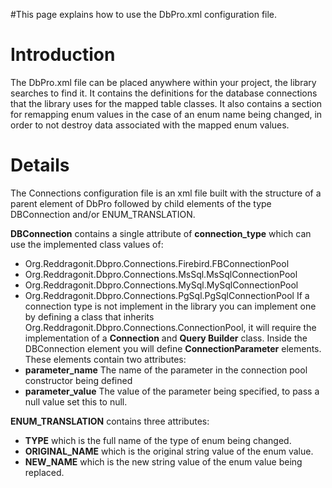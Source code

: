 #This page explains how to use the DbPro.xml configuration file.

# Introduction #

The DbPro.xml file can be placed anywhere within your project, the library searches to find it.  It contains the definitions for the database connections that the library uses for the mapped table classes.  It also contains a section for remapping enum values in the case of an enum name being changed, in order to not destroy data associated with the mapped enum values.


# Details #

The Connections configuration file is an xml file built with the structure of a parent element of DbPro followed by child elements of the type DBConnection and/or ENUM\_TRANSLATION.

**DBConnection** contains a single attribute of **connection\_type** which can use the implemented class values of:
  * Org.Reddragonit.Dbpro.Connections.Firebird.FBConnectionPool
  * Org.Reddragonit.Dbpro.Connections.MsSql.MsSqlConnectionPool
  * Org.Reddragonit.Dbpro.Connections.MySql.MySqlConnectionPool
  * Org.Reddragonit.Dbpro.Connections.PgSql.PgSqlConnectionPool
If a connection type is not implement in the library you can implement one by defining a class that inherits Org.Reddragonit.Dbpro.Connections.ConnectionPool, it will require the implementation of a **Connection** and **Query Builder** class.  Inside the DBConnection element you will define **ConnectionParameter** elements.  These elements contain two attributes:
  * **parameter\_name** The name of the parameter in the connection pool constructor being defined
  * **parameter\_value** The value of the parameter being specified, to pass a null value set this to null.

**ENUM\_TRANSLATION** contains three attributes:
  * **TYPE** which  is the full name of the type of enum being changed.
  * **ORIGINAL\_NAME** which is the original string value of the enum value.
  * **NEW\_NAME** which is the new string value of the enum value being replaced.